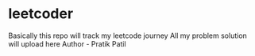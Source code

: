 # leetcoder

Basically this repo will track my leetcode journey All my problem solution will upload here
Author - Pratik Patil 